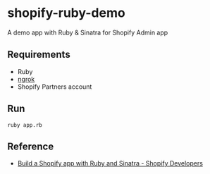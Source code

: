 # shopify-ruby-demo

A demo app with Ruby &amp; Sinatra for Shopify Admin app

## Requirements
* Ruby
* [ngrok](https://ngrok.com/download)
* Shopify Partners account

## Run

```
ruby app.rb
```

## Reference
* [Build a Shopify app with Ruby and Sinatra - Shopify Developers](https://help.shopify.com/en/api/tutorials/build-a-shopify-app-with-ruby-and-sinatra)
